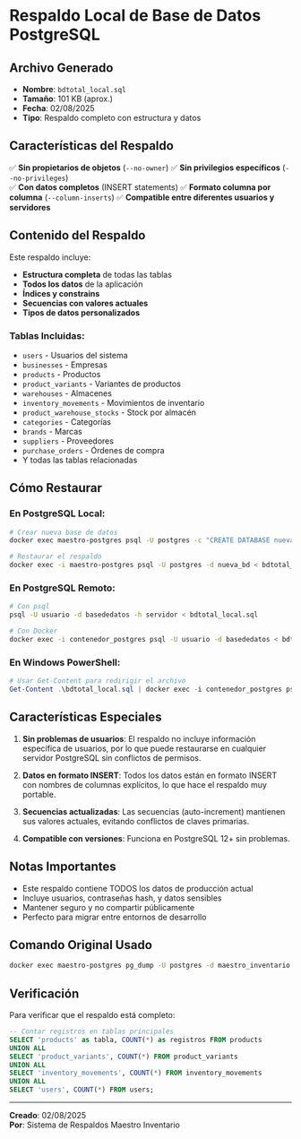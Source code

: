 # Respaldo Local de Base de Datos PostgreSQL

## Archivo Generado
- **Nombre**: `bdtotal_local.sql`
- **Tamaño**: 101 KB (aprox.)
- **Fecha**: 02/08/2025
- **Tipo**: Respaldo completo con estructura y datos

## Características del Respaldo

✅ **Sin propietarios de objetos** (`--no-owner`)
✅ **Sin privilegios específicos** (`--no-privileges`)  
✅ **Con datos completos** (INSERT statements)
✅ **Formato columna por columna** (`--column-inserts`)
✅ **Compatible entre diferentes usuarios y servidores**

## Contenido del Respaldo

Este respaldo incluye:
- **Estructura completa** de todas las tablas
- **Todos los datos** de la aplicación
- **Índices y constrains**
- **Secuencias con valores actuales**
- **Tipos de datos personalizados**

### Tablas Incluidas:
- `users` - Usuarios del sistema
- `businesses` - Empresas
- `products` - Productos
- `product_variants` - Variantes de productos
- `warehouses` - Almacenes
- `inventory_movements` - Movimientos de inventario
- `product_warehouse_stocks` - Stock por almacén
- `categories` - Categorías
- `brands` - Marcas
- `suppliers` - Proveedores
- `purchase_orders` - Órdenes de compra
- Y todas las tablas relacionadas

## Cómo Restaurar

### En PostgreSQL Local:
```bash
# Crear nueva base de datos
docker exec maestro-postgres psql -U postgres -c "CREATE DATABASE nueva_bd;"

# Restaurar el respaldo
docker exec -i maestro-postgres psql -U postgres -d nueva_bd < bdtotal_local.sql
```

### En PostgreSQL Remoto:
```bash
# Con psql
psql -U usuario -d basededatos -h servidor < bdtotal_local.sql

# Con Docker
docker exec -i contenedor_postgres psql -U usuario -d basededatos < bdtotal_local.sql
```

### En Windows PowerShell:
```powershell
# Usar Get-Content para redirigir el archivo
Get-Content .\bdtotal_local.sql | docker exec -i contenedor_postgres psql -U usuario -d basededatos
```

## Características Especiales

1. **Sin problemas de usuarios**: El respaldo no incluye información específica de usuarios, por lo que puede restaurarse en cualquier servidor PostgreSQL sin conflictos de permisos.

2. **Datos en formato INSERT**: Todos los datos están en formato INSERT con nombres de columnas explícitos, lo que hace el respaldo muy portable.

3. **Secuencias actualizadas**: Las secuencias (auto-increment) mantienen sus valores actuales, evitando conflictos de claves primarias.

4. **Compatible con versiones**: Funciona en PostgreSQL 12+ sin problemas.

## Notas Importantes

- Este respaldo contiene TODOS los datos de producción actual
- Incluye usuarios, contraseñas hash, y datos sensibles
- Mantener seguro y no compartir públicamente
- Perfecto para migrar entre entornos de desarrollo

## Comando Original Usado

```bash
docker exec maestro-postgres pg_dump -U postgres -d maestro_inventario --no-owner --no-privileges --verbose --inserts --column-inserts > bdtotal_local.sql
```

## Verificación

Para verificar que el respaldo está completo:
```sql
-- Contar registros en tablas principales
SELECT 'products' as tabla, COUNT(*) as registros FROM products
UNION ALL
SELECT 'product_variants', COUNT(*) FROM product_variants
UNION ALL
SELECT 'inventory_movements', COUNT(*) FROM inventory_movements
UNION ALL
SELECT 'users', COUNT(*) FROM users;
```

---
**Creado**: 02/08/2025  
**Por**: Sistema de Respaldos Maestro Inventario

